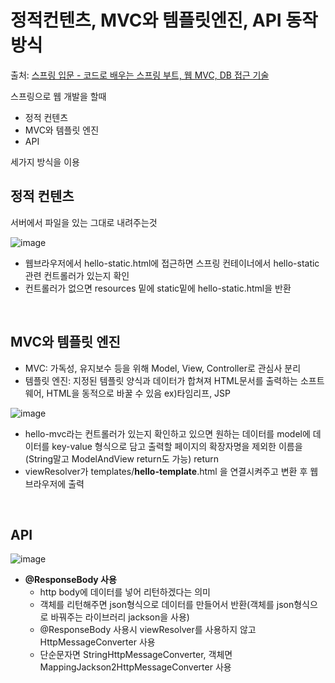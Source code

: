 # 정적컨텐츠,  MVC와 템플릿엔진, API 동작 방식

출처: [스프링 입문 - 코드로 배우는 스프링 부트, 웹 MVC, DB 접근 기술](https://www.inflearn.com/course/%EC%8A%A4%ED%94%84%EB%A7%81-%EC%9E%85%EB%AC%B8-%EC%8A%A4%ED%94%84%EB%A7%81%EB%B6%80%ED%8A%B8/dashboard)

스프링으로 웹 개발을 할때

* 정적 컨텐츠
* MVC와 템플릿 엔진
* API

세가지 방식을 이용

## 정적 컨텐츠

서버에서 파일을 있는 그대로 내려주는것

![image](https://user-images.githubusercontent.com/83762364/182202419-dc2ec253-223d-4306-83bc-e3efc296d839.png)

* 웹브라우저에서 hello-static.html에 접근하면 스프링 컨테이너에서 hello-static관련 컨트롤러가 있는지 확인
* 컨트롤러가 없으면 resources 밑에 static밑에 hello-static.html을 반환

<br>

## MVC와 템플릿 엔진

* MVC: 가독성, 유지보수 등을 위해 Model, View, Controller로 관심사 분리
* 템플릿 엔진: 지정된 템플릿 양식과 데이터가 합쳐져 HTML문서를 출력하는 소프트웨어, HTML을 동적으로 바꿀 수 있음 ex)타임리프, JSP

![image](https://user-images.githubusercontent.com/83762364/182203609-16741825-f863-44d7-92d5-c69cd7fb7629.png)

* hello-mvc라는 컨트롤러가 있는지 확인하고 있으면 원하는 데이터를 model에 데이터를 key-value 형식으로 담고 출력할 페이지의 확장자명을 제외한 이름을(String말고 ModelAndView return도 가능) return
* viewResolver가 templates/**hello-template**.html 을 연결시켜주고 변환 후 웹 브라우저에 출력

<br>

## API

![image](https://user-images.githubusercontent.com/83762364/182205850-3c5d18d4-1dd6-4a2a-a4df-a0c90c8a3738.png)

* **@ResponseBody 사용**
  * http body에 데이터를 넣어 리턴하겠다는 의미
  * 객체를 리턴해주면 json형식으로 데이터를 만들어서 반환(객체를 json형식으로 바꿔주는 라이브러리 jackson을 사용)
  * @ResponseBody 사용시 viewResolver를 사용하지 않고 HttpMessageConverter 사용
  * 단순문자면 StringHttpMessageConverter, 객체면 MappingJackson2HttpMessageConverter 사용
  




